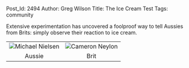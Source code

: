Post_Id: 2494
Author: Greg Wilson
Title: The Ice Cream Test
Tags: community

<p>Extensive experimentation has uncovered a foolproof way to tell Aussies from Brits: simply observe their reaction to ice cream.</p>
<table border="0" cellpadding="3">
<tbody>
<tr>
<td><img src="{{root_path}}/files/2009/08/nielsen.jpg" alt="Michael Nielsen" /></td>
<td><img src="{{root_path}}/files/2009/08/neylon.jpg" alt="Cameron Neylon" /></td>
</tr>
<tr>
<td align="center">Aussie</td>
<td align="center">Brit</td>
</tr>
</tbody>
</table>
